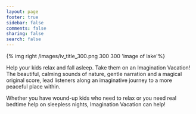 ```yaml
---
layout: page
footer: true
sidebar: false
comments: false
sharing: false
search: false
---
```

{% img right /images/iv_title_300.png 300 300 'image of lake'%}

Help your kids relax and fall asleep.  Take them on an Imagination Vacation!  The beautiful, calming sounds of nature, gentle narration and a magical original score, lead listeners along an imaginative journey to a more peaceful place within. 

Whether you have wound-up kids who need to relax or you need real bedtime help on sleepless nights, Imagination Vacation can help!

